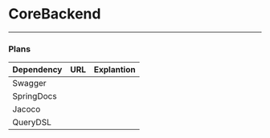 # CoreBackend

---

### Plans
| Dependency | URL | Explantion |
|------------|-----|-------|
| Swagger    |     |       |
| SpringDocs |     |       |
| Jacoco     |     |       |
| QueryDSL   |     |       |

